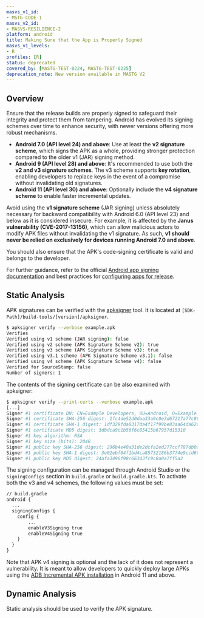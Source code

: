 ```yaml
---
masvs_v1_id:
- MSTG-CODE-1
masvs_v2_id:
- MASVS-RESILIENCE-2
platform: android
title: Making Sure that the App is Properly Signed
masvs_v1_levels:
- R
profiles: [R]
status: deprecated
covered_by: [MASTG-TEST-0224, MASTG-TEST-0225]
deprecation_note: New version available in MASTG V2
---
```


## Overview

Ensure that the release builds are properly signed to safeguard their integrity and protect them from tampering. Android has evolved its signing schemes over time to enhance security, with newer versions offering more robust mechanisms.

- **Android 7.0 (API level 24) and above**: Use at least the **v2 signature scheme**, which signs the APK as a whole, providing stronger protection compared to the older v1 (JAR) signing method.
- **Android 9 (API level 28) and above**: It's recommended to use both the **v2 and v3 signature schemes**. The v3 scheme supports **key rotation**, enabling developers to replace keys in the event of a compromise without invalidating old signatures.
- **Android 11 (API level 30) and above**: Optionally include the **v4 signature scheme** to enable faster incremental updates.

Avoid using the **v1 signature scheme** (JAR signing) unless absolutely necessary for backward compatibility with Android 6.0 (API level 23) and below as it is considered insecure. For example, it is affected by the **Janus vulnerability (CVE-2017-13156)**, which can allow malicious actors to modify APK files without invalidating the v1 signature. As such, **v1 should never be relied on exclusively for devices running Android 7.0 and above**.

You should also ensure that the APK's code-signing certificate is valid and belongs to the developer.

For further guidance, refer to the official [Android app signing documentation](https://developer.android.com/studio/publish/app-signing) and best practices for [configuring apps for release](https://developer.android.com/tools/publishing/preparing.html#publishing-configure).

## Static Analysis

APK signatures can be verified with the [apksigner](https://developer.android.com/tools/apksigner) tool. It is located at `[SDK-Path]/build-tools/[version]/apksigner`.

```bash
$ apksigner verify --verbose example.apk
Verifies
Verified using v1 scheme (JAR signing): false
Verified using v2 scheme (APK Signature Scheme v2): true
Verified using v3 scheme (APK Signature Scheme v3): true
Verified using v3.1 scheme (APK Signature Scheme v3.1): false
Verified using v4 scheme (APK Signature Scheme v4): false
Verified for SourceStamp: false
Number of signers: 1
```

The contents of the signing certificate can be also examined with apksigner:

```bash
$ apksigner verify --print-certs --verbose example.apk
[...]
Signer #1 certificate DN: CN=Example Developers, OU=Android, O=Example
Signer #1 certificate SHA-256 digest: 1fc4de52d0daa33a9c0e3d67217a77c895b46266ef020fad0d48216a6ad6cb70
Signer #1 certificate SHA-1 digest: 1df329fda8317da4f17f99be83aa64da62af406b
Signer #1 certificate MD5 digest: 3dbdca9c1b56f6c85415b67957d15310
Signer #1 key algorithm: RSA
Signer #1 key size (bits): 2048
Signer #1 public key SHA-256 digest: 296b4e40a31de2dcfa2ed277ccf787db0a524db6fc5eacdcda5e50447b3b1a26
Signer #1 public key SHA-1 digest: 3e02ebf64f1bd4ca85732186b3774e9ccd60cb86
Signer #1 public key MD5 digest: 24afa3496f98c66343fc9c8a0a7ff5a2
```

The signing configuration can be managed through Android Studio or the `signingConfigs` section in `build.gradle` or `build.gradle.kts`. To activate both the v3 and v4 schemes, the following values must be set:

```default
// build.gradle
android {
  ...
  signingConfigs {
    config {
        ...
        enableV3Signing true
        enableV4Signing true
    }
  }
}
```

Note that APK v4 signing is optional and the lack of it does not represent a vulnerability. It is meant to allow developers to quickly deploy large APKs using the [ADB Incremental APK installation](https://developer.android.com/about/versions/11/features#incremental) in Android 11 and above.

## Dynamic Analysis

Static analysis should be used to verify the APK signature.
